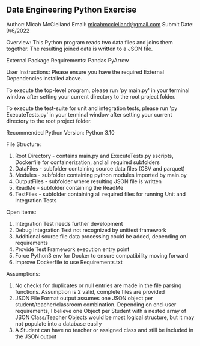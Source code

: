 ## Data Engineering Python Exercise  

Author: Micah McClelland 
Email: micahmcclelland@gmail.com
Submit Date: 9/6/2022 

Overview: 
This Python program reads two data files and joins them together. The resulting joined data is written to a JSON file.

External Package Requirements:
Pandas
PyArrow

User Instructions:
Please ensure you have the required External Dependencies installed above.

To execute the top-level program, please run 'py main.py' in your terminal window after setting your current directory to the root project folder.

To execute the test-suite for unit and integration tests, please run 'py ExecuteTests.py' in your terminal window after setting your current directory to the root project folder.

Recommended Python Version:
Python 3.10

File Structure:
1) Root Directory - contains main.py and ExecuteTests.py sscripts, Dockerfile for containerization, and all required subfolders
2) DataFiles - subfolder containing source data files (CSV and parquet)
3) Modules - subfolder containing python modules imported by main.py
4) OutputFiles - subfolder where resulting JSON file is written
5) ReadMe - subfolder containing the ReadMe
6) TestFiles - subfolder containing all required files for running Unit and Integration Tests


Open Items:
1) Integration Test needs further development
2) Debug Integration Test not recognized by unittest framework
3) Additional source file data processing could be added, depending on requirements
4) Provide Test Framework execution entry point
5) Force Python3 env for Docker to ensure compatibility moving forward
6) Improve Dockerfile to use Requirements.txt

Assumptions:
1) No checks for duplicates or null entries are made in the file parsing functions. Assumption is 2 valid, complete files are provided
2) JSON File Format output assumes one JSON object per student/teacher/classroom combination. Depending on end-user requirements, I believe one Object per Student with a nested array of JSON Class/Teacher Objects would be most logical structure, but it may not populate into a database easily
3) A Student can have no teacher or assigned class and still be included in the JSON output
